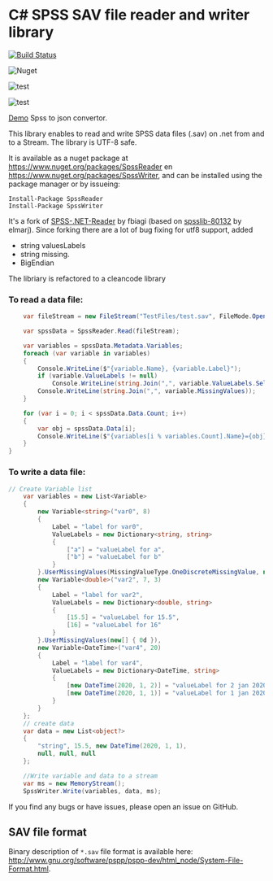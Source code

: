 # C# SPSS SAV file reader and writer library

[![Build Status](https://medella.visualstudio.com/Spss/_apis/build/status/Anderman.Medella.SPSS?branchName=master)](https://medella.visualstudio.com/Spss/_build/latest?definitionId=12&branchName=master)

![Nuget](https://img.shields.io/nuget/v/spsswriter)

![test](https://img.shields.io/azure-devops/tests/medella/spss/12)

![test](https://img.shields.io/azure-devops/coverage/medella/spss/12)

[Demo](https://spssreader.azurewebsites.net/api/Read) Spss to json convertor.

This library enables to read and write SPSS data files (.sav) on .net from and to a Stream. The library is UTF-8 safe.

It is available as a nuget package at https://www.nuget.org/packages/SpssReader en https://www.nuget.org/packages/SpssWriter, and can be installed using the package manager or by issueing:

```
Install-Package SpssReader
Install-Package SpssWriter
```

It's a fork of [SPSS-.NET-Reader](https://github.com/fbiagi/SPSS-.NET-Reader) by fbiagi (based on [spsslib-80132](http://spsslib.codeplex.com/) by elmarj).
Since forking there are a lot of bug fixing for utf8 support, added 
* string valuesLabels 
* string missing.
* BigEndian

The libriary is refactored to a cleancode library

### To read a data file:

```C#
    var fileStream = new FileStream("TestFiles/test.sav", FileMode.Open);

    var spssData = SpssReader.Read(fileStream);

    var variables = spssData.Metadata.Variables;
    foreach (var variable in variables)
    {
        Console.WriteLine($"{variable.Name}, {variable.Label}");
        if (variable.ValueLabels != null)
            Console.WriteLine(string.Join(",", variable.ValueLabels.Select(x => $"{x.Key} - {x.Value} ")));
        Console.WriteLine(string.Join(",", variable.MissingValues));
    }

    for (var i = 0; i < spssData.Data.Count; i++)
    {
        var obj = spssData.Data[i];
        Console.WriteLine($"{variables[i % variables.Count].Name}={obj}");
    }
}
```

### To write a data file:

```C#
// Create Variable list
    var variables = new List<Variable>
    {
        new Variable<string>("var0", 8)
        {
            Label = "label for var0",
            ValueLabels = new Dictionary<string, string>
            {
                ["a"] = "valueLabel for a",
                ["b"] = "valueLabel for b"
            }
        }.UserMissingValues(MissingValueType.OneDiscreteMissingValue, new[] { "-" }),
        new Variable<double>("var2", 7, 3)
        {
            Label = "label for var2",
            ValueLabels = new Dictionary<double, string>
            {
                [15.5] = "valueLabel for 15.5",
                [16] = "valueLabel for 16"
            }
        }.UserMissingValues(new[] { 0d }),
        new Variable<DateTime>("var4", 20)
        {
            Label = "label for var4",
            ValueLabels = new Dictionary<DateTime, string>
            {
                [new DateTime(2020, 1, 2)] = "valueLabel for 2 jan 2020",
                [new DateTime(2020, 1, 1)] = "valueLabel for 1 jan 2020"
            }
        }
    };
    // create data
    var data = new List<object?>
    {
        "string", 15.5, new DateTime(2020, 1, 1),
        null, null, null
    };

    //Write variable and data to a stream
    var ms = new MemoryStream();
    SpssWriter.Write(variables, data, ms);
```

If you find any bugs or have issues, please open an issue on GitHub.

## SAV file format

Binary description of `*.sav` file format is available here: http://www.gnu.org/software/pspp/pspp-dev/html_node/System-File-Format.html.
